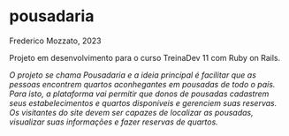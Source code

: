 # pousadaria
Frederico Mozzato, 2023

Projeto em desenvolvimento para o curso TreinaDev 11 com Ruby on Rails.

*O projeto se chama Pousadaria e a ideia principal é facilitar que as pessoas encontrem quartos aconhegantes em pousadas de todo o país. Para isto, a plataforma vai permitir que donos de pousadas cadastrem seus estabelecimentos e quartos disponíveis e gerenciem suas reservas. Os visitantes do site devem ser capazes de localizar as pousadas, visualizar suas informações e fazer reservas de quartos.*